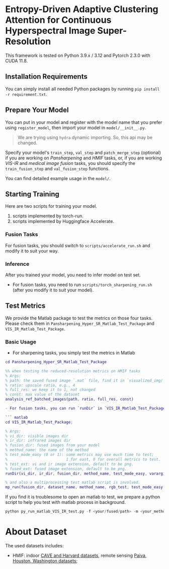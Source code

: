 <!-- <div align="center">
<p style="font-size: 20pt;">
Entropy-Driven Adaptive Clustering Attention for Continuous Hyperspectral Image Super-Resolution
</p> -->

# Entropy-Driven Adaptive Clustering Attention for Continuous Hyperspectral Image Super-Resolution

This framework is tested on Python 3.9.x / 3.12 and Pytorch 2.3.0 with CUDA 11.8.

## Installation Requirements

You can simply install all needed Python packages by running `pip install -r requirement.txt`.

## Prepare Your Model

You can put in your model and register with the model name that you prefer using `register_model`, then import your model in `model/__init__.py`. 

> We are trying using `hydra` dynamic importing. So, this api may be changed.

Specify your model's `train_step`, `val_step` and `patch_merge_step` (optional) if you are working on *Pansharpening* and *HMIF* tasks, or, if you are working *VIS-IR* and *medical image fusion* tasks, you should specify the `train_fusion_step` and `val_fusion_step` functions.

 You can find detailed example usage in the `model/`.

## Starting Training

Here are two scripts for training your model. 

1. scripts implemented by torch-run.
2. scripts implemented by Huggingface Accelerate. 

### Fusion Tasks

For fusion tasks, you should switch to `scripts/accelerate_run.sh` and modify it to suit your way.

### Inference

After you trained your model, you need to infer model on test set.

- For fusion tasks, you need to run `scripts/torch_sharpening_run.sh` (after you modify it to suit your model).


## Test Metrics

We provide the Matlab package to test the metrics on those four tasks. Please check them in `Pansharpening_Hyper_SR_Matlab_Test_Package` and `VIS_IR_Matlab_Test_Package`.

### Basic Usage

- For sharpening tasks, you simply test the metrics in Matlab

``` matlab
cd Pansharpening_Hyper_SR_Matlab_Test_Package

%% when testing the reduced-resolution metrics on HMIF tasks
% Args:
% path: the saved fused image `.mat` file, find it in `visualized_img/`
% ratio: upscale ratio, e.g., 4
% full_res: we keep it to 1, not changed
% const: max value of the dataset
analysis_ref_batched_images(path, ratio, full_res, const)

- For fusion tasks, you can run `runDir` in `VIS_IR_Matlab_Test_Package/` in Matlab.

``` matlab
cd VIS_IR_Matlab_Test_Package;

% Args:
% vi_dir: visible images dir
% ir_dir: infrared images dir
% fusion_dir: fused images from your model
% method_name: the name of the method
% test_mode_easy (0 or 1): some metrics may use much time to test;
%                          1 for east, 0 for overall metrics to test.
% test_ext: vi and ir image extension, default to be png.
% fused_ext: fused image extension, default to be png.
runDir(vi_dir, ir_dir, fusion_dir, method_name, test_mode_easy, varargin)

% and also a multiprocessing test matlab script is involved.
mp_run(fusion_dir, dataset_name, method_name, rgb_test, test_mode_easy, varargin)
```
If you find it is troublesome to open an matlab to test, we prepare a python script to help you test with matlab process in background.

```python
python py_run_matlab_VIS_IR_test.py -f <your/fused/path> -m <your_method_name> -d <dataset_name>
```

# About Dataset

The used datasets includes:
- HMIF: indoor [CAVE and Harvard datasets](https://github.com/shangqideng/PSRT?tab=readme-ov-file#data), remote sensing [Paiva, Houston, Washington datasets](https://github.com/liangjiandeng/HyperPanCollection);



